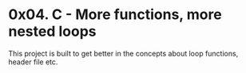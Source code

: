 # 0x04. C - More functions, more nested loops

This project is built to get better in the concepts 
about loop functions, header file etc.
